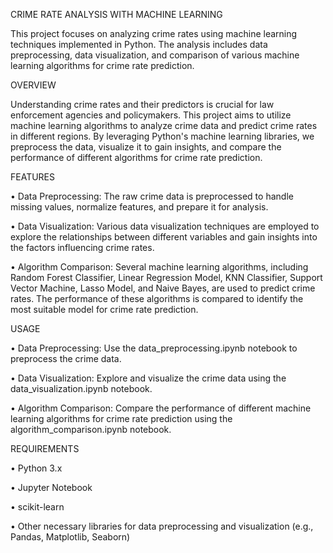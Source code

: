 CRIME RATE ANALYSIS WITH MACHINE LEARNING

This project focuses on analyzing crime rates using machine learning techniques implemented in Python. The analysis includes data preprocessing, data visualization, and comparison of various machine learning algorithms for crime rate prediction.

OVERVIEW

Understanding crime rates and their predictors is crucial for law enforcement agencies and policymakers. This project aims to utilize machine learning algorithms to analyze crime data and predict crime rates in different regions. By leveraging Python's machine learning libraries, we preprocess the data, visualize it to gain insights, and compare the performance of different algorithms for crime rate prediction.

FEATURES

•	Data Preprocessing: The raw crime data is preprocessed to handle missing values, normalize features, and prepare it for analysis.

•	Data Visualization: Various data visualization techniques are employed to explore the relationships between different variables and gain insights into the factors influencing crime rates.

•	Algorithm Comparison: Several machine learning algorithms, including Random Forest Classifier, Linear Regression Model, KNN Classifier, Support Vector Machine, Lasso Model, and Naive Bayes, are used to predict crime rates. The performance of these algorithms is compared to identify the most suitable model for crime rate prediction.

USAGE

•	Data Preprocessing: Use the data_preprocessing.ipynb notebook to preprocess the crime data.

•	Data Visualization: Explore and visualize the crime data using the data_visualization.ipynb notebook.

•	Algorithm Comparison: Compare the performance of different machine learning algorithms for crime rate prediction using the algorithm_comparison.ipynb notebook.

REQUIREMENTS

•	Python 3.x

•	Jupyter Notebook

•	scikit-learn

•	Other necessary libraries for data preprocessing and visualization (e.g., Pandas, Matplotlib, Seaborn)

